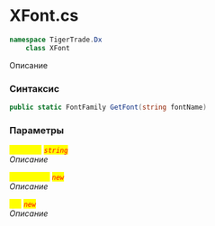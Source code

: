 
# XFont.cs
```csharp
namespace TigerTrade.Dx  
    class XFont
```

Описание

### Синтаксис
```csharp
public static FontFamily GetFont(string fontName)
```

### Параметры  
<mark style="color:yellow;">`fontName`</mark> <mark style="color:red;">*`string`*</mark>  
 *Описание*  
  
<mark style="color:yellow;">`FontFamily`</mark> <mark style="color:red;">*`new`*</mark>  
 *Описание*  
  
<mark style="color:yellow;">`Uri`</mark> <mark style="color:red;">*`new`*</mark>  
 *Описание*  
  

                    
                    